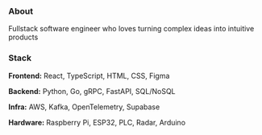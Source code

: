 ### About

Fullstack software engineer who loves turning complex ideas into intuitive products

### Stack

**Frontend:** React, TypeScript, HTML, CSS, Figma

**Backend:** Python, Go, gRPC, FastAPI, SQL/NoSQL

**Infra:** AWS, Kafka, OpenTelemetry, Supabase

**Hardware:** Raspberry Pi, ESP32, PLC, Radar, Arduino

